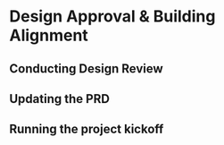 # Design Approval & Building Alignment

## Conducting Design Review

## Updating the PRD

## Running the project kickoff